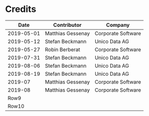 # Credits

| Date       | Contributor       | Company            |
| ---------- | ----------------- | ------------------ |
| 2019-05-01 | Matthias Gessenay | Corporate Software |
| 2019-05-12 | Stefan Beckmann   | Unico Data AG      |
| 2019-05-27 | Robin Berberat    | Corporate Software |
| 2019-07-31 | Stefan Beckmann   | Unico Data AG      |
| 2019-08-06 | Stefan Beckmann   | Unico Data AG      |
| 2019-08-19 | Stefan Beckmann   | Unico Data AG      |
| 2019-07    | Matthias Gessenay | Corporate Software |
| 2019-08    | Matthias Gessenay | Corporate Software |
| Row9       |                   |                    |
| Row10      |                   |                    |
